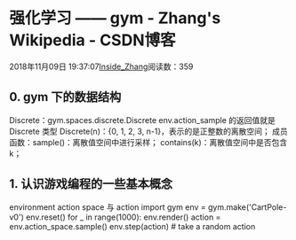 
# 强化学习  —— gym - Zhang's Wikipedia - CSDN博客


2018年11月09日 19:37:07[Inside_Zhang](https://me.csdn.net/lanchunhui)阅读数：359



## 0. gym 下的数据结构
Discrete：gym.spaces.discrete.Discrete
env.action_sample 的返回值就是 Discrete 类型
Discrete(n)：{0, 1, 2, 3, n-1}，表示的是正整数的离散空间；
成员函数：sample()：离散值空间中进行采样；
contains(k)：离散值空间中是否包含 k；

## 1. 认识游戏编程的一些基本概念
environment
action space 与 action
import gym
env = gym.make('CartPole-v0')
env.reset()
for _ in range(1000):
    env.render()
    action = env.action_space.sample()
    env.step(action) \# take a random action

